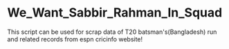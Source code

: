 # We_Want_Sabbir_Rahman_In_Squad
This script can be used for scrap data of T20 batsman's(Bangladesh) run and related records from espn cricinfo website!
